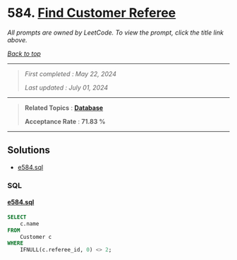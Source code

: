 # 584. [Find Customer Referee](<https://leetcode.com/problems/find-customer-referee>)

*All prompts are owned by LeetCode. To view the prompt, click the title link above.*

*[Back to top](<../README.md>)*

------

> *First completed : May 22, 2024*
>
> *Last updated : July 01, 2024*

------

> **Related Topics** : **[Database](<by_topic/Database.md>)**
>
> **Acceptance Rate** : **71.83 %**

------

## Solutions

- [e584.sql](<../my-submissions/e584.sql>)
### SQL
#### [e584.sql](<../my-submissions/e584.sql>)
```SQL
SELECT
    c.name
FROM
    Customer c
WHERE
    IFNULL(c.referee_id, 0) <> 2;
```

